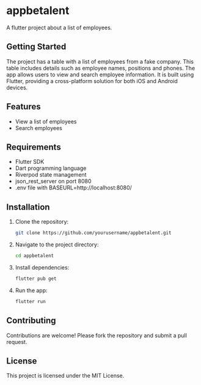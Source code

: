 # appbetalent

A flutter project about a list of employees.

## Getting Started
The project has a table with a list of employees from a fake company. This table includes details such as employee names, positions and phones. The app allows users to view and search employee information. It is built using Flutter, providing a cross-platform solution for both iOS and Android devices.

## Features

- View a list of employees
- Search employees

## Requirements

- Flutter SDK
- Dart programming language
- Riverpod state management
- json_rest_server on port 8080
- .env file with BASEURL=http://localhost:8080/

## Installation

1. Clone the repository:
    ```sh
    git clone https://github.com/yourusername/appbetalent.git
    ```
2. Navigate to the project directory:
    ```sh
    cd appbetalent
    ```
3. Install dependencies:
    ```sh
    flutter pub get
    ```
4. Run the app:
    ```sh
    flutter run
    ```

## Contributing

Contributions are welcome! Please fork the repository and submit a pull request.

## License

This project is licensed under the MIT License.
